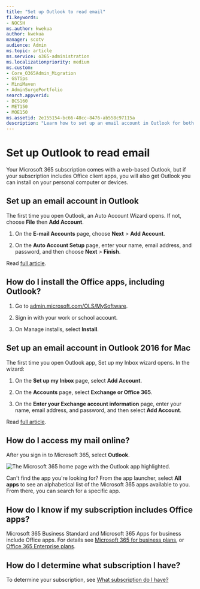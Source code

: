 ```yaml
---
title: "Set up Outlook to read email"
f1.keywords:
- NOCSH
ms.author: kwekua
author: kwekua
manager: scotv
audience: Admin
ms.topic: article
ms.service: o365-administration
ms.localizationpriority: medium
ms.custom:
- Core_O365Admin_Migration
- GSTips
- MiniMaven
- AdminSurgePortfolio
search.appverid:
- BCS160
- MET150
- MOE150
ms.assetid: 2e155154-bc66-48cc-8476-ab558c97115a
description: "Learn how to set up an email account in Outlook for both Windows and Mac, and about installing Office apps and accessing emails online."
---
```


# Set up Outlook to read email

Your Microsoft 365 subscription comes with a web-based Outlook, but if your subscription includes Office client apps, you will also get Outlook you can install on your personal computer or devices.
  
## Set up an email account in Outlook

The first time you open Outlook, an Auto Account Wizard opens. If not, choose **File** then **Add Account**.
  
1. On the **E-mail Accounts** page, choose **Next** \> **Add Account**.
    
2. On the **Auto Account Setup** page, enter your name, email address, and password, and then choose **Next** \> **Finish**.
    
Read [full article](https://support.microsoft.com/office/6e27792a-9267-4aa4-8bb6-c84ef146101b).
  
## How do I install the Office apps, including Outlook?

1. Go to [admin.microsoft.com/OLS/MySoftware](https://admin.microsoft.com/OLS/MySoftware.aspx).
    
2. Sign in with your work or school account.
    
3. On Manage installs, select **Install**.
    
## Set up an email account in Outlook 2016 for Mac

The first time you open Outlook app, Set up my Inbox wizard opens. In the wizard: 
  
1. On the **Set up my Inbox** page, select **Add Account**.
    
2. On the **Accounts** page, select **Exchange or Office 365**.
    
3. On the **Enter your Exchange account information** page, enter your name, email address, and password, and then select **Add Account**.
    
Read [full article](https://support.microsoft.com/office/6e27792a-9267-4aa4-8bb6-c84ef146101b#PickTab=Outlook_for_Mac). 
  
## How do I access my mail online?

After you sign in to Microsoft 365, select **Outlook**.
  
![The Microsoft 365 home page with the Outlook app highlighted.](../../media/3ceee838-9d85-4af3-95a6-fbcee11036f4.png)
  
Can't find the app you're looking for? From the app launcher, select **All apps** to see an alphabetical list of the Microsoft 365 apps available to you. From there, you can search for a specific app. 
  
## How do I know if my subscription includes Office apps?

Microsoft 365 Business Standard and Microsoft 365 Apps for business include Office apps. For details see [Microsoft 365 for business plans](https://go.microsoft.com/fwlink/p/?LinkId=723731), or [Office 365 Enterprise plans](https://go.microsoft.com/fwlink/p/?LinkId=800029).
  
## How do I determine what subscription I have?

To determine your subscription, see [What subscription do I have?](../admin-overview/what-subscription-do-i-have.md)
  

